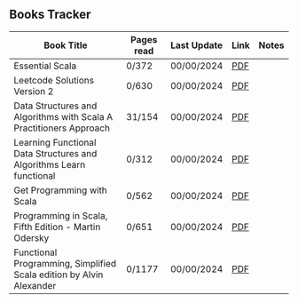 ## Books Tracker

| Book Title                                                          | Pages read | Last Update | Link                                                                                            | Notes |
| ------------------------------------------------------------------- | ---------- | ----------- | ----------------------------------------------------------------------------------------------- | ----- |
| Essential Scala                                                     | 0/372      | 00/00/2024  | [PDF](./scala/[372]%20essential-scala.pdf)                                                      |       |
| Leetcode Solutions Version 2                                        | 0/630      | 00/00/2024  | [PDF](./[630]%20Leetcode%20Solutions%20Version%202.pdf)                                         |       |
| Data Structures and Algorithms with Scala A Practitioners Approach  | 31/154     | 00/00/2024  | [PDF](./scala/[154]%20Data_Structures_and_Algorithms_with_Scala_A_Practitioners_Approach.pdf)   |       |
| Learning Functional Data Structures and Algorithms Learn functional | 0/312      | 00/00/2024  | [PDF](./scala/[312]%20Learning_Functional_Data_Structures_and_Algorithms_Learn_functional.pdf)  |       |
| Get Programming with Scala                                          | 0/562      | 00/00/2024  | [PDF](./scala/[562]%20Get.Programming.with.Scala.pdf)                                           |       |
| Programming in Scala, Fifth Edition - Martin Odersky                | 0/651      | 00/00/2024  | [PDF](./scala/[651]%20Programming_in_Scala,_Fifth_Edition_Martin_Odersky,_Lex_Spoon_etc.pdf)    |       |
| Functional Programming, Simplified Scala edition by Alvin Alexander | 0/1177     | 00/00/2024  | [PDF](./scala/[1177]%20Functional_Programming,_Simplified_Scala_edition_by_Alvin_Alexander.pdf) |       |
